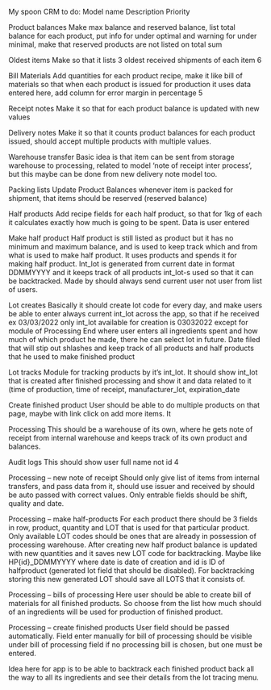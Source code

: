 My spoon CRM to do: Model name Description Priority

Product balances
Make max balance and reserved balance, list total balance for each product, put info for under optimal and warning for under minimal, make that reserved products are not listed on total sum

Oldest items
Make so that it lists 3 oldest received shipments of each item 6

Bill Materials
Add quantities for each product recipe, make it like bill of materials so that when each product is issued for production it uses data entered here, add column for error margin in percentage 5

Receipt notes
Make it so that for each product balance is updated with new values

Delivery notes
Make it so that it counts product balances for each product issued, should accept multiple products with multiple values.

Warehouse transfer
Basic idea is that item can be sent from storage warehouse to processing, related to model ‘note of receipt inter process’, but this maybe can be done from new delivery note model too.

Packing lists
Update Product Balances whenever item is packed for shipment, that items should be reserved (reserved balance)

Half products
Add recipe fields for each half product, so that for 1kg of each it calculates exactly how much is going to be spent. Data is user entered

Make half product
Half product is still listed as product but it has no minimum and maximum balance, and is used to keep track which and from what is used to make half product. It uses products and spends it for making half product. Int_lot is generated from current date in format DDMMYYYY and it keeps track of all products int_lot-s used so that it can be backtracked. Made by should always send current user not user from list of users.

Lot creates
Basically it should create lot code for every day, and make users be able to enter always current int_lot across the app, so that if he received ex 03/03/2022 only int_lot available for creation is 03032022 except for module of Processing End where user enters all ingredients spent and how much of which product he made, there he can select lot in future. Date filed that will stip out shlashes and keep track of all products and half products that he used to make finished product

Lot tracks
Module for tracking products by it’s int_lot. It should show int_lot that is created after finished processing and show it and data related to it (time of production, time of receipt, manufacturer_lot, expiration_date

Create finished product
User should be able to do multiple products on that page, maybe with link click on add more items. It

Processing
This should be a warehouse of its own, where he gets note of receipt from internal warehouse and keeps track of its own product and balances.

Audit logs
This should show user full name not id 4

Processing – new note of receipt
Should only give list of items from internal transfers, and pass data from it, should use issuer and received by should be auto passed with correct values. Only entrable fields should be shift, quality and date.

Processing – make half-products
For each product there should be 3 fields in row, product, quantity and LOT that is used for that particular product. Only available LOT codes should be ones that are already in possession of processing warehouse. After creating new half product balance is updated with new quantities and it saves new LOT code for backtracking. Maybe like HP{id}_DDMMYYYY where date is date of creation and id is ID of halfproduct (generated lot field that should be disabled). For backtracking storing this new generated LOT should save all LOTS that it consists of.

Processing – bills of processing
Here user should be able to create bill of materials for all finished products. So choose from the list how much should of an ingredients will be used for production of finished product.

Processing – create finished products
User field should be passed automatically. Field enter manually for bill of processing should be visible under bill of processing field if no processing bill is chosen, but one must be entered.

Idea here for app is to be able to backtrack each finished product back all the way to all its ingredients and see their details from the lot tracing menu.
